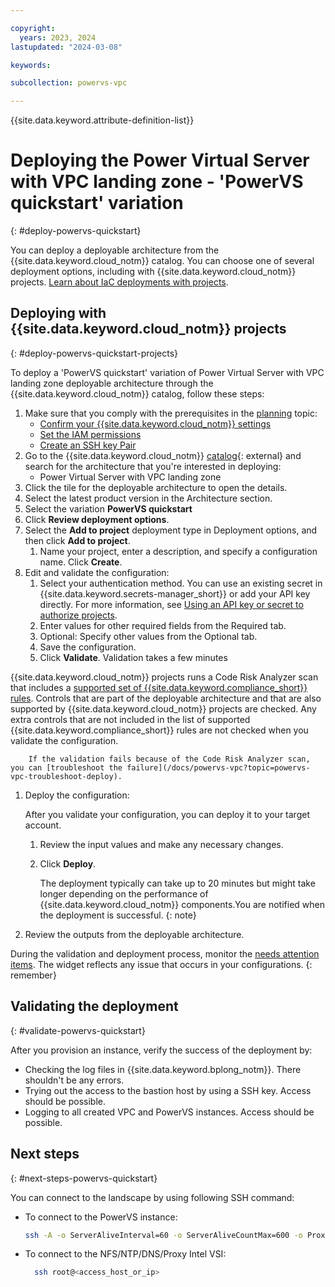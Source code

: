 ```yaml
---

copyright:
  years: 2023, 2024
lastupdated: "2024-03-08"

keywords:

subcollection: powervs-vpc

---
```


{{site.data.keyword.attribute-definition-list}}

# Deploying the Power Virtual Server with VPC landing zone - 'PowerVS quickstart' variation
{: #deploy-powervs-quickstart}

You can deploy a deployable architecture from the {{site.data.keyword.cloud_notm}} catalog. You can choose one of several deployment options, including with {{site.data.keyword.cloud_notm}} projects. [Learn about IaC deployments with projects](/docs/secure-enterprise?topic=secure-enterprise-understanding-projects).

## Deploying with {{site.data.keyword.cloud_notm}} projects
{: #deploy-powervs-quickstart-projects}

To deploy a 'PowerVS quickstart' variation of Power Virtual Server with VPC landing zone deployable architecture through the {{site.data.keyword.cloud_notm}} catalog, follow these steps:

1.  Make sure that you comply with the prerequisites in the [planning](/docs/powervs-vpc?topic=powervs-vpc-powervs-automation-planning) topic:
    - [Confirm your {{site.data.keyword.cloud_notm}} settings](/docs/powervs-vpc?topic=powervs-vpc-powervs-automation-planning#vpc-cloud-prereqs)
    - [Set the IAM permissions](/docs/powervs-vpc?topic=powervs-vpc-powervs-automation-planning#powervs-automation-IAM-prereqs)
    - [Create an SSH key Pair](/docs/powervs-vpc?topic=powervs-vpc-powervs-automation-planning#powervs-automation-ssh-key)
1. Go to the {{site.data.keyword.cloud_notm}} [catalog](/catalog#reference_architecture){: external} and search for the architecture that you're interested in deploying:
    - Power Virtual Server with VPC landing zone
1.  Click the tile for the deployable architecture to open the details.
1.  Select the latest product version in the Architecture section.
1.  Select the variation **PowerVS quickstart**
1.  Click **Review deployment options**.
1.  Select the **Add to project** deployment type in Deployment options, and then click **Add to project**.
    1.  Name your project, enter a description, and specify a configuration name. Click **Create**.
1.  Edit and validate the configuration:
    1.  Select your authentication method. You can use an existing secret in {{site.data.keyword.secrets-manager_short}} or add your API key directly. For more information, see [Using an API key or secret to authorize projects](/docs/secure-enterprise?topic=secure-enterprise-authorize-project).
    1.  Enter values for other required fields from the Required tab.
    1.  Optional: Specify other values from the Optional tab.
    1.  Save the configuration.
    1.  Click **Validate**. Validation takes a few minutes

{{site.data.keyword.cloud_notm}} projects runs a Code Risk Analyzer scan that includes a [supported set of {{site.data.keyword.compliance_short}} rules](/docs/code-risk-analyzer-cli-plugin?topic=code-risk-analyzer-cli-plugin-cra-cli-plugin#terraform-scc-goals). Controls that are part of the deployable architecture and that are also supported by {{site.data.keyword.cloud_notm}} projects are checked. Any extra controls that are not included in the list of supported {{site.data.keyword.compliance_short}} rules are not checked when you validate the configuration.

        If the validation fails because of the Code Risk Analyzer scan, you can [troubleshoot the failure](/docs/powervs-vpc?topic=powervs-vpc-troubleshoot-deploy).
1.  Deploy the configuration:

    After you validate your configuration, you can deploy it to your target account.

    1.  Review the input values and make any necessary changes.
    1.  Click **Deploy**.

        The deployment typically can take up to 20 minutes but might take longer depending on the performance of {{site.data.keyword.cloud_notm}} components.You are notified when the deployment is successful.
        {: note}

1.  Review the outputs from the deployable architecture.

During the validation and deployment process, monitor the [needs attention items](/docs/secure-enterprise?topic=secure-enterprise-needs-attention-projects). The widget reflects any issue that occurs in your configurations.
{: remember}


## Validating the deployment
{: #validate-powervs-quickstart}

After you provision an instance, verify the success of the deployment by:

- Checking the log files in {{site.data.keyword.bplong_notm}}. There shouldn't be any errors.
- Trying out the access to the bastion host by using a SSH key. Access should be possible. 
- Logging to all created VPC and PowerVS instances. Access should be possible.

## Next steps
{: #next-steps-powervs-quickstart}

You can connect to the landscape by using following SSH command:

- To connect to the PowerVS instance:
    ```sh
    ssh -A -o ServerAliveInterval=60 -o ServerAliveCountMax=600 -o ProxyCommand="ssh -W %h:%p root@<access_host_or_ip>" root@<powervs_instance_management_ip>
    ```
- To connect to the NFS/NTP/DNS/Proxy Intel VSI:
  ```sh
    ssh root@<access_host_or_ip>
    ```
    